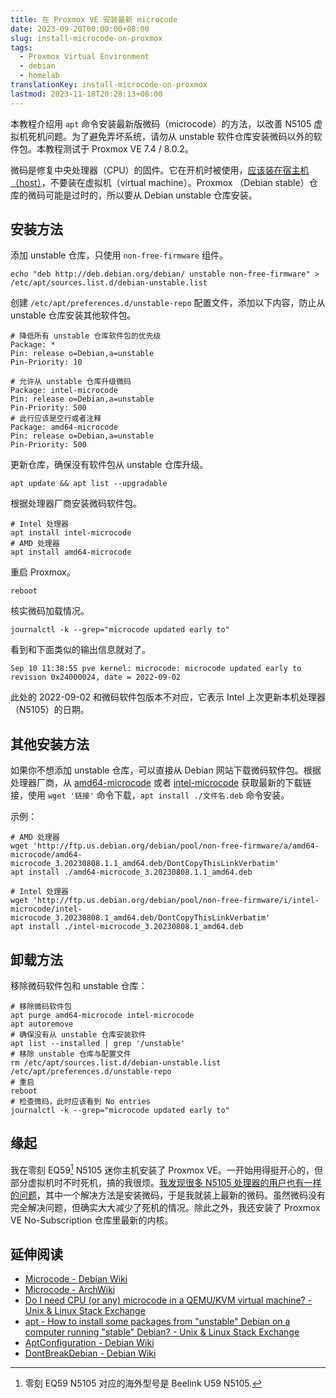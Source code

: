 ```yaml
---
title: 在 Proxmox VE 安装最新 microcode
date: 2023-09-20T00:00:00+08:00
slug: install-microcode-on-proxmox
tags:
  - Proxmox Virtual Environment
  - debian
  - homelab
translationKey: install-microcode-on-proxmox
lastmod: 2023-11-18T20:28:13+08:00
---
```


本教程介绍用 `apt` 命令安装最新版微码（microcode）的方法，以改善 N5105 虚拟机死机问题。为了避免弄坏系统，请勿从 unstable 软件仓库安装微码以外的软件包。本教程测试于 Proxmox VE 7.4 / 8.0.2。

<!--
pve-manager/7.4-3/9002ab8a (running kernel: 6.2.11-1-pve)

[I] root@pve ~ [255]# pveversion -v
proxmox-ve: 8.0.2 (running kernel: 6.2.16-12-pve)
pve-manager: 8.0.4 (running version: 8.0.4/d258a813cfa6b390)
-->

微码是修复中央处理器（CPU）的固件。它在开机时被使用，[应该装在宿主机（host）](https://unix.stackexchange.com/q/572754/447708)，不要装在虚拟机（virtual machine）。Proxmox （Debian stable）仓库的微码可能是过时的，所以要从 Debian unstable 仓库安装。

## 安装方法

添加 unstable 仓库，只使用 `non-free-firmware` 组件。

```shell
echo "deb http://deb.debian.org/debian/ unstable non-free-firmware" > /etc/apt/sources.list.d/debian-unstable.list
```

创建 `/etc/apt/preferences.d/unstable-repo` 配置文件，添加以下内容，防止从 unstable 仓库安装其他软件包。

```
# 降低所有 unstable 仓库软件包的优先级
Package: *
Pin: release o=Debian,a=unstable
Pin-Priority: 10

# 允许从 unstable 仓库升级微码
Package: intel-microcode
Pin: release o=Debian,a=unstable
Pin-Priority: 500
# 此行应该是空行或者注释
Package: amd64-microcode
Pin: release o=Debian,a=unstable
Pin-Priority: 500
```

更新仓库，确保没有软件包从 unstable 仓库升级。

```shell
apt update && apt list --upgradable
```

根据处理器厂商安装微码软件包。

```shell
# Intel 处理器
apt install intel-microcode
# AMD 处理器
apt install amd64-microcode
```

重启 Proxmox。

```shell
reboot
```

核实微码加载情况。

```shell
journalctl -k --grep="microcode updated early to"
```

看到和下面类似的输出信息就对了。

```
Sep 10 11:38:55 pve kernel: microcode: microcode updated early to revision 0x24000024, date = 2022-09-02
```

此处的 2022-09-02 和微码软件包版本不对应，它表示 Intel 上次更新本机处理器（N5105）的日期。

## 其他安装方法

如果你不想添加 unstable 仓库，可以直接从 Debian 网站下载微码软件包。根据处理器厂商，从 [amd64-microcode](https://packages.debian.org/sid/amd64/amd64-microcode/download) 或者 [intel-microcode](https://packages.debian.org/sid/amd64/intel-microcode/download) 获取最新的下载链接，使用 `wget '链接'` 命令下载，`apt install ./文件名.deb` 命令安装。

示例：

```shell
# AMD 处理器
wget 'http://ftp.us.debian.org/debian/pool/non-free-firmware/a/amd64-microcode/amd64-microcode_3.20230808.1.1_amd64.deb/DontCopyThisLinkVerbatim'
apt install ./amd64-microcode_3.20230808.1.1_amd64.deb

# Intel 处理器
wget 'http://ftp.us.debian.org/debian/pool/non-free-firmware/i/intel-microcode/intel-microcode_3.20230808.1_amd64.deb/DontCopyThisLinkVerbatim'
apt install ./intel-microcode_3.20230808.1_amd64.deb
```



## 卸载方法

移除微码软件包和 unstable 仓库：

```shell
# 移除微码软件包
apt purge amd64-microcode intel-microcode
apt autoremove
# 确保没有从 unstable 仓库安装软件
apt list --installed | grep '/unstable'
# 移除 unstable 仓库与配置文件
rm /etc/apt/sources.list.d/debian-unstable.list /etc/apt/preferences.d/unstable-repo
# 重启
reboot
# 检查微码，此时应该看到 No entries
journalctl -k --grep="microcode updated early to"
```

## 缘起

我在零刻 EQ59[^eq59] N5105 迷你主机安装了 Proxmox VE。一开始用得挺开心的，但部分虚拟机时不时死机，搞的我很烦。[我发现很多 N5105 处理器的用户也有一样的问题](https://forum.proxmox.com/threads/vm-freezes-irregularly.111494/)，其中一个解决方法是安装微码，于是我就装上最新的微码。虽然微码没有完全解决问题，但确实大大减少了死机的情况。除此之外，我还安装了 Proxmox VE No-Subscription 仓库里最新的内核。

[^eq59]: 零刻 EQ59 N5105 对应的海外型号是 Beelink U59 N5105.

## 延伸阅读

- [Microcode - Debian Wiki](https://wiki.debian.org/Microcode)
- [Microcode - ArchWiki](https://wiki.archlinux.org/title/Microcode)
- [Do I need CPU (or any) microcode in a QEMU/KVM virtual machine? - Unix & Linux Stack Exchange](https://unix.stackexchange.com/a/572757/447708)
- [apt - How to install some packages from "unstable" Debian on a computer running "stable" Debian? - Unix & Linux Stack Exchange](https://unix.stackexchange.com/a/8051/447708)
- [AptConfiguration - Debian Wiki](https://wiki.debian.org/AptConfiguration)
- [DontBreakDebian - Debian Wiki](https://wiki.debian.org/DontBreakDebian)
